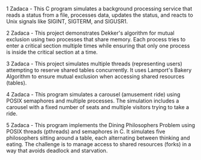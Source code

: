 1 Zadaca - This C program simulates a background processing service that reads a status from a file, processes data, updates the status, and reacts to Unix signals like SIGINT, SIGTERM, and SIGUSR1.

2 Zadaca - This project demonstrates Dekker's algorithm for mutual exclusion using two processes that share memory. Each process tries to enter a critical section multiple times while ensuring that only one process is inside the critical section at a time.

3 Zadaca - This project simulates multiple threads (representing users) attempting to reserve shared tables concurrently. It uses Lamport's Bakery Algorithm to ensure mutual exclusion when accessing shared resources (tables).

4 Zadaca -  This program simulates a carousel (amusement ride) using POSIX semaphores and multiple processes. The simulation includes a carousel with a fixed number of seats and multiple visitors trying to take a ride.

5 Zadaca - This program implements the  Dining Philosophers Problem using POSIX threads (pthreads) and semaphores in C. It simulates five philosophers sitting around a table, each alternating between thinking and eating. The challenge is to manage access to shared resources (forks) in a way that avoids deadlock and starvation.
